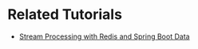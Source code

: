 # Related Tutorials

* [Stream Processing with Redis and Spring Boot Data](https://howtodoinjava.com/spring-data/redis-streams-processing/)